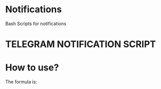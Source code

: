 # Notifications
Bash Scripts for notifications


# TELEGRAM NOTIFICATION SCRIPT
# How to use?

The formula is: <script> <title> <line 1> <line 2>
  
For example:

bash /home/jfc/scripts/telegram-message.sh "Borg Backup" "Repo: ${REPO}" "Starting backup"
  


# Before using

Edit telegram-message.sh and add telegram bot credentials:

APIKEY	(BOT API Key)
CHATID	(From Group or Chat)
